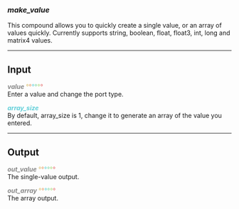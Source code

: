 ### ***make_value***
This compound allows you to quickly create a single value, or an array of values quickly.  Currently supports string, boolean, float, float3, int, long and matrix4 values.<br />

***
## Input
<span style="color:#888888">***value***</span><span style="color:#D9BE6C"> °</span><span style="color:#E69963">°</span><span style="color:#62CFD9">°</span><span style="color:#82D99F">°</span><span style="color:#A8D977">°</span><span style="color:#E67373">°</span>
<br />Enter a value and change the port type.

<span style="color:#62CFD9">***array_size***</span>
<br />By default, array_size is 1, change it to generate an array of the value you entered.

***
## Output
<span style="color:#888888">***out_value***</span><span style="color:#D9BE6C"> °</span><span style="color:#E69963">°</span><span style="color:#62CFD9">°</span><span style="color:#82D99F">°</span><span style="color:#A8D977">°</span><span style="color:#E67373">°</span>
<br />The single-value output.

<span style="color:#888888">***out_array***</span><span style="color:#D9BE6C"> °</span><span style="color:#E69963">°</span><span style="color:#62CFD9">°</span><span style="color:#82D99F">°</span><span style="color:#A8D977">°</span><span style="color:#E67373">°</span>
<br />The array output.





